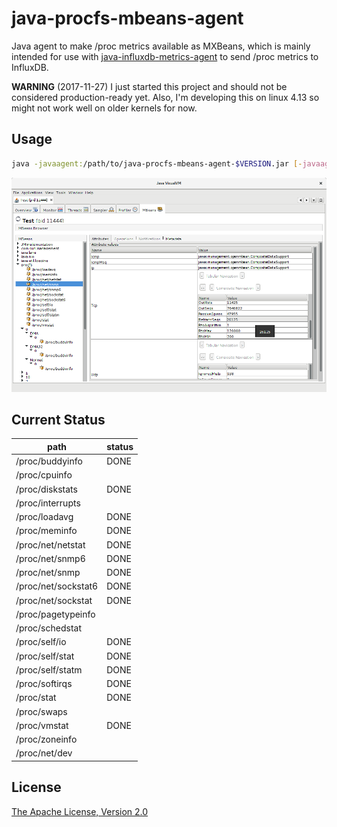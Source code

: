 java-procfs-mbeans-agent
========================

Java agent to make /proc metrics available as MXBeans, which is mainly intended for use with [java-influxdb-metrics-agent](https://github.com/eiiches/java-influxdb-metrics-agent) to send /proc metrics to InfluxDB.

**WARNING** (2017-11-27) I just started this project and should not be considered production-ready yet. Also, I'm developing this on linux 4.13 so might not work well on older kernels for now.

Usage
-----

```sh
java -javaagent:/path/to/java-procfs-mbeans-agent-$VERSION.jar [-javaagent:/path/to/java-influxdb-metrics-agent-0.0.5.jar=/procfs/{namekeys=path},...] ...
```

![visualvm](docs/visualvm.png)

Current Status
--------------

| path                         | status |
|------------------------------|--------|
| /proc/buddyinfo              | DONE   |
| /proc/cpuinfo                |        |
| /proc/diskstats              | DONE   |
| /proc/interrupts             |        |
| /proc/loadavg                | DONE   |
| /proc/meminfo                | DONE   |
| /proc/net/netstat            | DONE   |
| /proc/net/snmp6              | DONE   |
| /proc/net/snmp               | DONE   |
| /proc/net/sockstat6          | DONE   |
| /proc/net/sockstat           | DONE   |
| /proc/pagetypeinfo           |        |
| /proc/schedstat              |        |
| /proc/self/io                | DONE   |
| /proc/self/stat              | DONE   |
| /proc/self/statm             | DONE   |
| /proc/softirqs               | DONE   |
| /proc/stat                   | DONE   |
| /proc/swaps                  |        |
| /proc/vmstat                 | DONE   |
| /proc/zoneinfo               |        |
| /proc/net/dev                |        |

License
-------

[The Apache License, Version 2.0](LICENSE)
